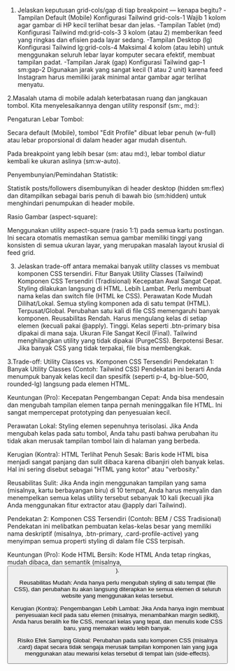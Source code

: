 1. Jelaskan keputusan grid-cols/gap di tiap breakpoint — kenapa begitu?
-Tampilan Default (Mobile)
Konfigurasi Tailwind grid-cols-1
Wajib 1 kolom agar gambar di HP kecil terlihat besar dan jelas.
-Tampilan Tablet (md)
Konfigurasi Tailwind md:grid-cols-3
3 kolom (atau 2) memberikan feed yang ringkas dan efisien pada layar sedang.
-Tampilan Desktop (lg)
Konfigurasi Tailwind lg:grid-cols-4
Maksimal 4 kolom (atau lebih) untuk menggunakan seluruh lebar layar komputer secara efektif, membuat tampilan padat.
-Tampilan Jarak (gap)
Konfigurasi Tailwind gap-1 sm:gap-2
Digunakan jarak yang sangat kecil (1 atau 2 unit) karena feed Instagram harus memiliki jarak minimal antar gambar agar terlihat menyatu.

2.Masalah utama di mobile adalah keterbatasan ruang dan jangkauan tombol. Kita menyelesaikannya dengan utility responsif (sm:, md:):

Pengaturan Lebar Tombol:

Secara default (Mobile), tombol "Edit Profile" dibuat lebar penuh (w-full) atau lebar proporsional di dalam header agar mudah disentuh.

Pada breakpoint yang lebih besar (sm: atau md:), lebar tombol diatur kembali ke ukuran aslinya (sm:w-auto).

Penyembunyian/Pemindahan Statistik:

Statistik posts/followers disembunyikan di header desktop (hidden sm:flex) dan ditampilkan sebagai baris penuh di bawah bio (sm:hidden) untuk menghindari penumpukan di header mobile.

Rasio Gambar (aspect-square):

Menggunakan utility aspect-square (rasio 1:1) pada semua kartu postingan. Ini secara otomatis memastikan semua gambar memiliki tinggi yang konsisten di semua ukuran layar, yang merupakan masalah layout krusial di feed grid.

3. Jelaskan trade-off antara memakai banyak utility classes vs membuat komponen CSS tersendiri.
Fitur	Banyak Utility Classes (Tailwind)	Komponen CSS Tersendiri (Tradisional)
Kecepatan Awal	Sangat Cepat. Styling dilakukan langsung di HTML.	Lebih Lambat. Perlu membuat nama kelas dan switch file (HTML ke CSS).
Perawatan Kode	Mudah Dilihat/Lokal. Semua styling komponen ada di satu tempat (HTML).	Terpusat/Global. Perubahan satu kali di file CSS memengaruhi banyak komponen.
Reusabilitas	Rendah. Harus mengulang kelas di setiap elemen (kecuali pakai @apply).	Tinggi. Kelas seperti .btn-primary bisa dipakai di mana saja.
Ukuran File	Sangat Kecil (Final). Tailwind menghilangkan utility yang tidak dipakai (PurgeCSS).	Berpotensi Besar. Jika banyak CSS yang tidak terpakai, file bisa membengkak.

3.Trade-off: Utility Classes vs. Komponen CSS Tersendiri
Pendekatan 1: Banyak Utility Classes (Contoh: Tailwind CSS)
Pendekatan ini berarti Anda menumpuk banyak kelas kecil dan spesifik (seperti p-4, bg-blue-500, rounded-lg) langsung pada elemen HTML.

Keuntungan (Pro):
Kecepatan Pengembangan Cepat: Anda bisa mendesain dan mengubah tampilan elemen tanpa pernah meninggalkan file HTML. Ini sangat mempercepat prototyping dan penyesuaian kecil.

Perawatan Lokal: Styling elemen sepenuhnya terisolasi. Jika Anda mengubah kelas pada satu tombol, Anda tahu pasti bahwa perubahan itu tidak akan merusak tampilan tombol lain di halaman yang berbeda.

Kerugian (Kontra):
HTML Terlihat Penuh Sesak: Baris kode HTML bisa menjadi sangat panjang dan sulit dibaca karena dibanjiri oleh banyak kelas. Hal ini sering disebut sebagai "HTML yang kotor" atau "verbosity."

Reusabilitas Sulit: Jika Anda ingin menggunakan tampilan yang sama (misalnya, kartu berbayangan biru) di 10 tempat, Anda harus menyalin dan menempelkan semua kelas utility tersebut sebanyak 10 kali (kecuali jika Anda menggunakan fitur extractor atau @apply dari Tailwind).

Pendekatan 2: Komponen CSS Tersendiri (Contoh: BEM / CSS Tradisional)
Pendekatan ini melibatkan pembuatan kelas-kelas besar yang memiliki nama deskriptif (misalnya, .btn-primary, .card-profile-active) yang menyimpan semua properti styling di dalam file CSS terpisah.

Keuntungan (Pro):
Kode HTML Bersih: Kode HTML Anda tetap ringkas, mudah dibaca, dan semantik (misalnya, <button class="btn-primary">).

Reusabilitas Mudah: Anda hanya perlu mengubah styling di satu tempat (file CSS), dan perubahan itu akan langsung diterapkan ke semua elemen di seluruh website yang menggunakan kelas tersebut.

Kerugian (Kontra):
Pengembangan Lebih Lambat: Jika Anda hanya ingin membuat penyesuaian kecil pada satu elemen (misalnya, menambahkan margin sedikit), Anda harus beralih ke file CSS, mencari kelas yang tepat, dan menulis kode CSS baru, yang memakan waktu lebih banyak.

Risiko Efek Samping Global: Perubahan pada satu komponen CSS (misalnya .card) dapat secara tidak sengaja merusak tampilan komponen lain yang juga menggunakan atau mewarisi kelas tersebut di tempat lain (side-effects).
